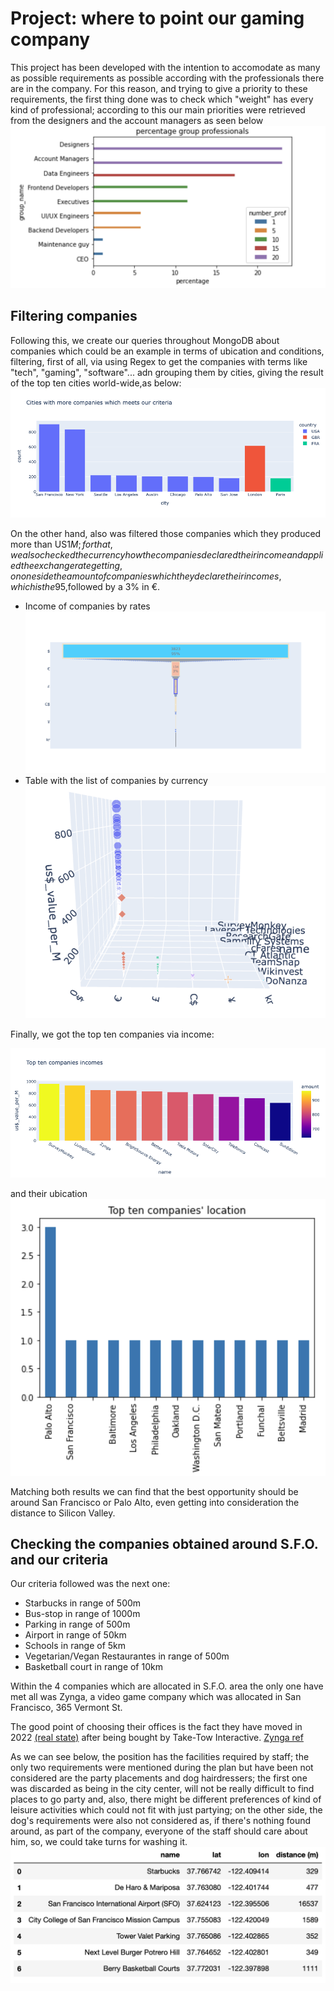 # Project: where to point our gaming company

  This project has been developed with the intention to accomodate as many as possible requirements as possible according with the professionals there are in the company. For this reason, and trying to give a priority to these requirements, the first thing done was to check which "weight" has every kind of professional; according to this our main priorities were retrieved from the designers and the account managers as seen below
![group_professionals](/pics/group_prof.jpg)

## Filtering companies

  Following this, we create our queries throughout MongoDB about companies which could be an example in terms of ubication and conditions, filtering, first of all, via using Regex to get the companies with terms like "tech", "gaming", "software"... adn grouping them by cities, giving the result of the top ten cities world-wide,as below:
![top_ten_co](/pics/city_comp.png)

  On the other hand, also was filtered those companies which they produced more than US$1M; for that, we also checked the currency how the companies declared their income and applied the exchange rate getting, on one side the amount of companies which they declare their incomes, which is the 95% in US$,followed by a 3% in €.
- Income of companies by rates
![currency](/pics/co_income.png)
- Table with the list of companies by currency
![incom_currency_company](/pics/comp_incom_currency.png)

Finally, we got the top ten companies via income:

![top_ten_company](/pics/top_ten_co.png)

and their ubication
![top_ten_ubication](/pics/top_ten_city.png)

  Matching both results we can find that the best opportunity should be around San Francisco or Palo Alto, even getting into consideration the distance to Silicon Valley.
  
## Checking the companies obtained around S.F.O. and our criteria

  Our criteria followed was the next one:
 - Starbucks in range of 500m
 - Bus-stop in range of 1000m
 - Parking in range of 500m
 - Airport in range of 50km
 - Schools in range of 5km
 - Vegetarian/Vegan Restaurantes in range of 500m
 - Basketball court in range of 10km
 
  Within the 4 companies which are allocated in S.F.O. area the only one have met all was Zynga, a video game company which was allocated in San Francisco, 365 Vermont St.
  
  The good point of choosing their offices is the fact they have moved in 2022 [(real state)]("https://myelisting.com/listing/258300/365-vermont-street-san-francisco-ca-94103/") after being bought by Take-Tow Interactive.
  [Zynga ref]("https://en.wikipedia.org/wiki/Zynga#:~:text=Zynga%20began%20trading%20on%20NASDAQ,plays%20Zynga%27s%20games%20every%20month.")
  
  As we can see below, the position has the facilities required by staff; the only two requirements were mentioned during the plan but have been not considered are the party placements and dog hairdressers; the first one was discarded as being in the city center, will not be really difficult to find places to go party and, also, there might be different preferences of kind of leisure activities which could not fit with just partying; on the other side, the dog's requirements were also not considered as, if there's nothing found around, as part of the company, everyone of the staff should care about him, so, we could take turns for washing it.  
  ![distances](/pics/distances.png)
